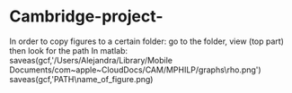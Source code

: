 # Cambridge-project-

In order to copy figures to a certain folder: go to the folder, view (top part) then look for the path
In matlab:
saveas(gcf,'/Users/Alejandra/Library/Mobile Documents/com~apple~CloudDocs/CAM/MPHILP/graphs\rho.png')
saveas(gcf,'PATH\name_of_figure.png)
